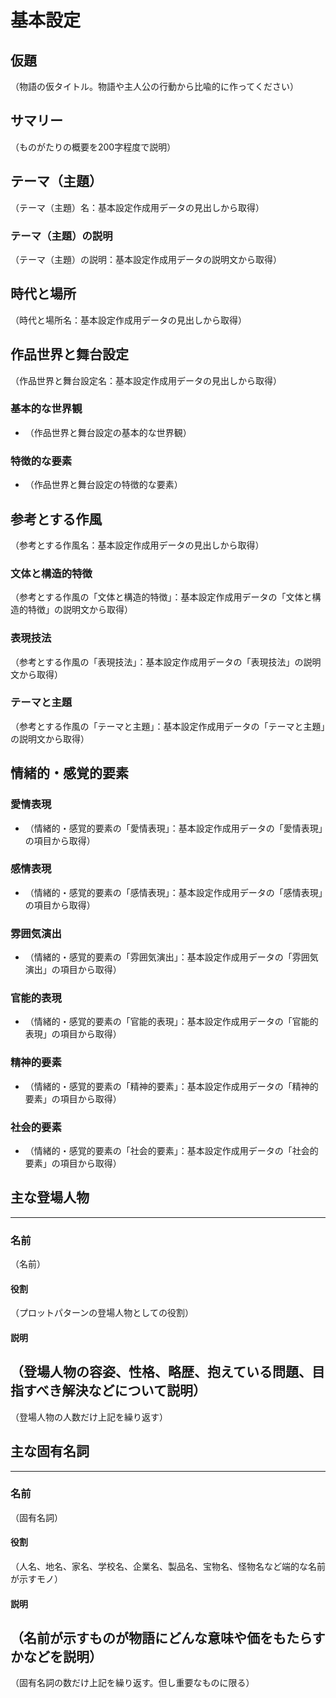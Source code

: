 # 基本設定

## 仮題
（物語の仮タイトル。物語や主人公の行動から比喩的に作ってください）

## サマリー
（ものがたりの概要を200字程度で説明）

## テーマ（主題）
（テーマ（主題）名：基本設定作成用データの見出しから取得）

### テーマ（主題）の説明
（テーマ（主題）の説明：基本設定作成用データの説明文から取得）

## 時代と場所
（時代と場所名：基本設定作成用データの見出しから取得）

## 作品世界と舞台設定
（作品世界と舞台設定名：基本設定作成用データの見出しから取得）

### 基本的な世界観
- （作品世界と舞台設定の基本的な世界観）

### 特徴的な要素
- （作品世界と舞台設定の特徴的な要素）

## 参考とする作風
（参考とする作風名：基本設定作成用データの見出しから取得）
### 文体と構造的特徴
（参考とする作風の「文体と構造的特徴」：基本設定作成用データの「文体と構造的特徴」の説明文から取得）

### 表現技法
（参考とする作風の「表現技法」：基本設定作成用データの「表現技法」の説明文から取得）

### テーマと主題
（参考とする作風の「テーマと主題」：基本設定作成用データの「テーマと主題」の説明文から取得）

## 情緒的・感覚的要素

### 愛情表現
- （情緒的・感覚的要素の「愛情表現」：基本設定作成用データの「愛情表現」の項目から取得）

### 感情表現
- （情緒的・感覚的要素の「感情表現」：基本設定作成用データの「感情表現」の項目から取得）

### 雰囲気演出
- （情緒的・感覚的要素の「雰囲気演出」：基本設定作成用データの「雰囲気演出」の項目から取得）

### 官能的表現
- （情緒的・感覚的要素の「官能的表現」：基本設定作成用データの「官能的表現」の項目から取得）

### 精神的要素
- （情緒的・感覚的要素の「精神的要素」：基本設定作成用データの「精神的要素」の項目から取得）

### 社会的要素
- （情緒的・感覚的要素の「社会的要素」：基本設定作成用データの「社会的要素」の項目から取得）


## 主な登場人物
---
### 名前
（名前）
#### 役割
（プロットパターンの登場人物としての役割）
#### 説明
（登場人物の容姿、性格、略歴、抱えている問題、目指すべき解決などについて説明）
---
（登場人物の人数だけ上記を繰り返す）

## 主な固有名詞
---
### 名前
（固有名詞）
#### 役割
（人名、地名、家名、学校名、企業名、製品名、宝物名、怪物名など端的な名前が示すモノ）
#### 説明
（名前が示すものが物語にどんな意味や価をもたらすかなどを説明）
---
（固有名詞の数だけ上記を繰り返す。但し重要なものに限る）

